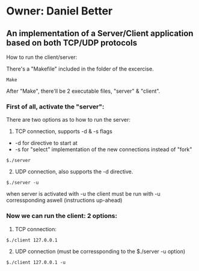 # Owner: Daniel Better
## An implementation of a Server/Client application based on both TCP/UDP protocols

How to run the client/server:

There's a "Makefile" included in the folder of the excercise.
```
Make
```

After "Make", there'll be 2 executable files, "server" & "client".

### First of all, activate the "server":
There are two options as to how to run the server:


1. TCP connection, supports -d & -s flags
  * -d for directive to start at
  * -s for "select" implementation of the new connections instead of "fork"
```
$./server
```
2. UDP connection, also supports the -d directive.
```
$./server -u
```


when server is activated with -u the client must be run with -u corressponding aswell (instructions up-ahead)

### Now we can run the client: 2 options:
1. TCP connection:
```
$./client 127.0.0.1
``` 
2. UDP connection (must be corressponding to the $./server -u option)
```
$./client 127.0.0.1 -u
```
